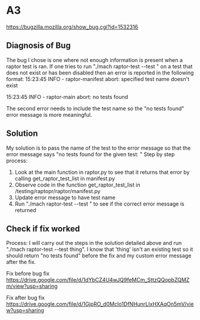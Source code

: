 # A3

https://bugzilla.mozilla.org/show_bug.cgi?id=1532316

## Diagnosis of Bug

The bug I chose is one where not enough information is present when a raptor test is ran. If one tries to run 
"./mach raptor-test --test <test-name>" on a test that does not exist or has been disabled then an error is reported in the following format:
15:23:45 INFO - raptor-manifest abort: specified test name doesn't exist

15:23:45 INFO - raptor-main abort: no tests found


The second error needs to include the test name so the "no tests found" error message is more meaningful.

## Solution

My solution is to pass the name of the test to the error message so that the error message says "no tests found for the given test: <testname>"
Step by step process:
1. Look at the main function in raptor.py to see that it returns that error by calling get_raptor_test_list in manifest.py
2. Observe code in the function get_raptor_test_list in /testing/raptopr/raptor/manifest.py 
2. Update error message to have test name
3. Run "./mach raptor-test --test <test-name>" to see if the correct error message is returned

## Check if fix worked

Process: I will carry out the steps in the solution detailed above and run "./mach raptor-test --test thing". I know that 'thing' isn't 
an existing test so it should return "no tests found" before the fix and my custom error message after the fix.

Fix before bug fix
https://drive.google.com/file/d/1dYbCZ4U4wJQ9feMCm_SttzQQopbZQMZm/view?usp=sharing

Fix after bug fix
https://drive.google.com/file/d/1GjpRO_d0McIo1DfNHunrLIxHXAqOn5mV/view?usp=sharing
